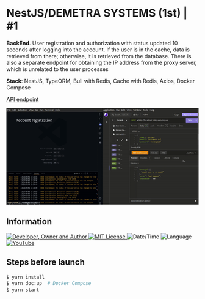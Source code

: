 # NestJS/DEMETRA SYSTEMS (1st) | #1
**BackEnd**. User registration and authorization with status updated 10 seconds after logging into the account. If the user is in the cache, data is retrieved from there; otherwise, it is retrieved from the database. There is also a separate endpoint for obtaining the IP address from the proxy server, which is unrelated to the user processes

**Stack**: NestJS, TypeORM, Bull with Redis, Cache with Redis, Axios, Docker Compose

[API endpoint](./src/api.md)

![](result.gif)

## Information
<div id="information" align="left">
  <a href="https://github.com/MoguchiyDD" target="_blank">
    <img alt="Developer, Owner and Author" src="https://img.shields.io/badge/Developer,%20Owner%20and%20Author-МогучийДД%20(MoguchiyDD)-FF4F1E?style=for-the-badge" />
  </a>
  <a href="../../../LICENSE" target="_blank">
    <img alt="MIT License" src="https://img.shields.io/badge/License-MIT%20License-6A1B9A?style=for-the-badge" />
  </a>
  <img alt="Date/Time" src="https://img.shields.io/badge/Date/Time-~3 Days-F9A825?style=for-the-badge" />
  <img alt="Language" src="https://img.shields.io/badge/Language-English-00897b?style=for-the-badge" />
  <a href="https://youtu.be/i_cFC7035hw" target="_blank">
    <img alt="YouTube" src="https://img.shields.io/badge/Result-YouTube-FF0000?style=for-the-badge" />
  </a>
</div>

## Steps before launch
```Bash
$ yarn install
$ yarn doc:up  # Docker Compose
$ yarn start
```
